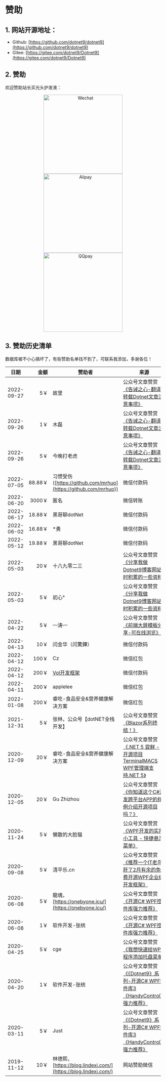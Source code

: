 # 赞助

## 1. 网站开源地址：

- Github: [https://github.com/dotnet9/dotnet9](https://github.com/dotnet9/dotnet9)
- Gitee: [https://gitee.com/dotnet9/Dotnet9](https://gitee.com/dotnet9/Dotnet9)

## 2. 赞助

欢迎赞助站长买光头护发液：

<div align="center">
<img src="https://img1.dotnet9.com/pays/WeChatPay.jpg" width="256" alt="Wechat"><img src="https://img1.Dotnet9.com/pays/AliPay.jpg" style="margin-left: 5px; margin-right: 5px;" width="256" alt="Alipay"><img src="https://img1.dotnet9.com/pays/QQPay.jpg" width="256" alt="QQpay">
</div>

## 3. 赞助历史清单

数据库被不小心搞坏了，有些赞助名单找不到了，可联系我添加，多谢各位！

| 日期        | 金额  | 赞助者                       | 来源                                                                    |
| ---------- | ----: | --------------------------- | ----------------------------------------------------------------------- |
| 2022-09-27 | 5￥   | 故里 | 公众号文章赞赏[《告诫之心-翻译转载Dotnet文章注意事项》](https://mp.weixin.qq.com/s/iVXVwtBlIygSRpp7kdSJ1A) |
| 2022-09-26 | 1￥   | 木磊 | 公众号文章赞赏[《告诫之心-翻译转载Dotnet文章注意事项》](https://mp.weixin.qq.com/s/iVXVwtBlIygSRpp7kdSJ1A) |
| 2022-09-26 | 5￥   | 今晚打老虎 | 公众号文章赞赏[《告诫之心-翻译转载Dotnet文章注意事项》](https://mp.weixin.qq.com/s/iVXVwtBlIygSRpp7kdSJ1A) |
| 2022-07-05 | 88.88￥   | 习惯受伤([https://github.com/mrhuo](https://github.com/mrhuo)) | 微信付款码 |
| 2022-06-20 | 3000￥   | 匿名 | 微信转账 |
| 2022-06-17 | 18.88￥   | 黑哥聊dotNet | 微信付款码 |
| 2022-06-02 | 16.88￥   | *勇 | 微信付款码 |
| 2022-05-12 | 19.88￥   | 黑哥聊dotNet | 微信付款码 |
| 2022-05-03 | 20￥   | 十八九零二三 | 公众号文章赞赏[《分享我做Dotnet9博客网站时积累的一些资料》](https://mp.weixin.qq.com/s/DVN5v0Img8VRxqXY41o4rQ) |
| 2022-05-03 | 5￥   | 初心° | 公众号文章赞赏[《分享我做Dotnet9博客网站时积累的一些资料》](https://mp.weixin.qq.com/s/DVN5v0Img8VRxqXY41o4rQ) |
| 2022-04-22 | 5￥   | 〰涛〰 | 公众号文章赞赏[《前端大屏模板分享-可在线浏览》](https://mp.weixin.qq.com/s/jlsB1VzTS7cE7YMdUPxukQ) |
| 2022-04-13 | 10￥ | 闫金华（闫驚鏵） | 微信付款码 |
| 2022-04-12 | 100￥ | Cz | 微信红包 |
| 2022-04-12 | 200￥ | [Vol开发框架](http://www.volcore.xyz/) | 微信付款码 |
| 2022-04-11 | 200￥ | applelee | 微信红包 |
| 2022-01-08 | 200￥ | 睿吃-食品安全&营养健康解决方案 | 微信红包 |
| 2021-12-31 | 5￥   | 张林，公众号【dotNET全栈开发】 | 公众号文章赞赏[《Blazor系列终结！》](https://mp.weixin.qq.com/s/RTBXmC9joMqdjzvEa8k4Eg) |
| 2020-12-09 | 20￥  | 睿吃-食品安全&营养健康解决方案 | 公众号文章赞赏[《.NET 5 尝鲜 - 开源项目TerminalMACS WPF管理端支持.NET 5》](https://mp.weixin.qq.com/s/O90QuhA5IQwFpaAHAZx9EQ) |
| 2020-12-05 | 20￥  | Gu Zhizhou                   | 公众号文章赞赏[《你知道这个C#开发跨平台APP的样例介绍开源项目吗？》](https://mp.weixin.qq.com/s/1Dgsk_m3qBKRCPk7hSOsFw) |
| 2020-11-24 | 5￥   | 懒散的大脸猫                  | 公众号文章赞赏[《WPF开发的实用小工具 - 快捷悬浮菜单》](https://mp.weixin.qq.com/s/rtW8yfSMWbCiMxGcVyM_SA) |
| 2020-09-08 | 5￥   | 清平乐.cn                     | 公众号文章赞赏[《推荐一个IT老鸟肝了2月有余的免费开源WPF企业级开发框架》](https://mp.weixin.qq.com/s/Gk-UOvfdqfJczwUTF3YNNQ) |
| 2020-06-08 | 5￥   | 龍魂，[https://onebyone.icu/](https://onebyone.icu/)   | 公众号文章赞赏[《开源C# WPF控件库强力推荐》](https://mp.weixin.qq.com/s/hVhWMbDwLSuK74V1IzJy3Q) |
| 2020-06-08 | 1￥   | 软件开发-张统                  | 公众号文章赞赏[《开源C# WPF控件库强力推荐》](https://mp.weixin.qq.com/s/hVhWMbDwLSuK74V1IzJy3Q)  |
| 2020-04-25 | 5￥   | cge                          | 公众号文章赞赏[《我想快速给WPF程序添加托盘菜单》](https://mp.weixin.qq.com/s/zQS-B10uiR24I1eZzIlSxA) |
| 2020-04-20 | 1￥   | 软件开发-张统                | 公众号文章赞赏[《《Dotnet9》系列-开源C# WPF控件库3《HandyControl》强力推荐》](https://mp.weixin.qq.com/s/Fwz_Mihv54BOcll72fcw0w) |
| 2020-03-11 | 5￥   | Just                        | 公众号文章赞赏[《《Dotnet9》系列-开源C# WPF控件库3《HandyControl》强力推荐》](https://mp.weixin.qq.com/s/Fwz_Mihv54BOcll72fcw0w) |
| 2019-11-12 | 10￥  | 林德熙，[https://blog.lindexi.com/](https://blog.lindexi.com/) | 网站赞助微信 |